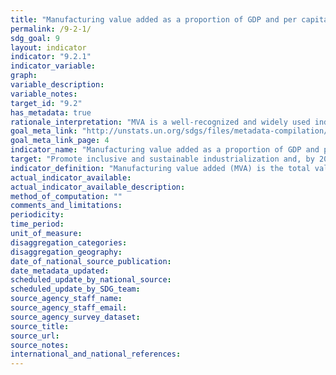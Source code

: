```yaml
---
title: "Manufacturing value added as a proportion of GDP and per capita"
permalink: /9-2-1/
sdg_goal: 9
layout: indicator
indicator: "9.2.1"
indicator_variable: 
graph: 
variable_description: 
variable_notes: 
target_id: "9.2"
has_metadata: true
rationale_interpretation: "MVA is a well-recognized and widely used indicator by researchers and policy makers to assess the level of industrialization of a country. MVA measures the contribution of manufacturing to economy. The indicator is exceptionally good for international comparison. Share of MVA in GDP establishes the role of manufacturing in the economy. In other words, this indicator specifies the contribution of the manufacturing sector to total production. MVA per capita is the basic indicator of a country's level of industrialization adjusted for the size of the economy. And finally, the MVA growth provides insight into the general direction and magnitude of growth for the manufacturing sector. In practice, it is a measure of the rate of change that an economy's MVA goes through from one year to another at constant prices."
goal_meta_link: "http://unstats.un.org/sdgs/files/metadata-compilation/Metadata-Goal-9.pdf"
goal_meta_link_page: 4
indicator_name: "Manufacturing value added as a proportion of GDP and per capita"
target: "Promote inclusive and sustainable industrialization and, by 2030, significantly raise industry's share of employment and gross domestic product, in line with national circumstances, and double its share in least developed countries."
indicator_definition: "Manufacturing value added (MVA) is the total value of goods and services net of intermediate consumption. It is generally compiled as the sum of the value added of all manufacturing activity units in operation in the reference period. It can be presented in percentage to gross domestic product (GDP) as well as per capita for any reference year. MVA growth rates are given at constant prices."
actual_indicator_available: 
actual_indicator_available_description: 
method_of_computation: ""
comments_and_limitations: 
periodicity: 
time_period: 
unit_of_measure: 
disaggregation_categories: 
disaggregation_geography: 
date_of_national_source_publication: 
date_metadata_updated: 
scheduled_update_by_national_source: 
scheduled_update_by_SDG_team: 
source_agency_staff_name: 
source_agency_staff_email: 
source_agency_survey_dataset: 
source_title: 
source_url: 
source_notes: 
international_and_national_references: 
---
```



